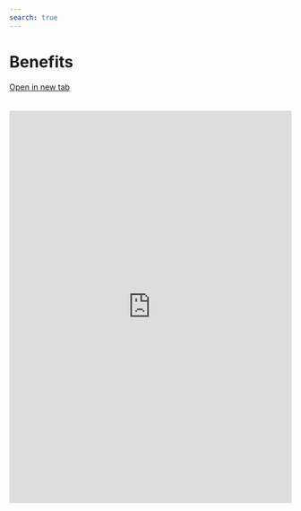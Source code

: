 ```yaml
---
search: true
---
```


# Benefits

[Open in new tab](https://widgets.modyo.com/retail/benefits)

<iframe src="https://widgets.modyo.com/retail/benefits" width="100%" height="700px" frameBorder="0" style="overflow:auto;margin-top:20px;"/>

| Description             | Investor Profile Survey                                                                                                                                                                                                                                                                                                                                                                                          |
|---------------------------|------------------------------------------------------------------------------------------------------------------------------------------------------------------------------------------------------------------------------------------------------------------------------------------------------------------------------------------------------------------------------------------------------|
| Benefits Summary | The benefits summary shows a list of promotions and automatically labels them by category. It provides each promotion's title and basic information, and allows you to quickly filter by name or category. You can view promotions by location on the map, and it automatically calculates the distance to the nearest promotions using geolocation data. |

<script>

  export default {
    mounted() {

      function setIframeHeightCO(id, ht) {
          var ifrm = document.getElementById(id);
          if(ifrm) {
            ifrm.style.height = ht + 4 + "px";
          }
      }
      // iframed document sends its height using postMessage
      function handleDocHeightMsg(e) {
          // check origin
          if ( e.origin === 'https://widgets.modyo.com' ) {
              // parse data
              var data = JSON.parse( e.data );

              console.log('data:', data)
              // check data object
              if ( data['docHeight'] ) {
                  setIframeHeightCO( 'widgetFrame', data['docHeight'] );
              } else {
                  setIframeHeightCO( 'widgetFrame', 700 );
              }
          }
      }

      // assign message handler
      if ( window.addEventListener ) {
          window.addEventListener('message', handleDocHeightMsg, false);
      }
    }
  }

</script>
